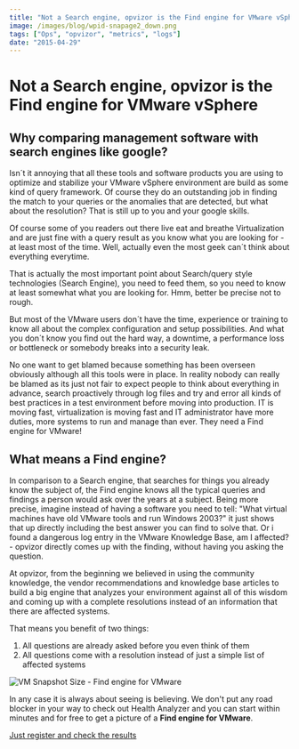 ```yaml
---
title: "Not a Search engine, opvizor is the Find engine for VMware vSphere"
image: /images/blog/wpid-snapage2_down.png
tags: ["Ops", "opvizor", "metrics", "logs"]
date: "2015-04-29"
---
```


# Not a Search engine, opvizor is the Find engine for VMware vSphere

## Why comparing management software with search engines like google?

Isn´t it annoying that all these tools and software products you are using to optimize and stabilize your VMware vSphere environment are build as some kind of query framework. Of course they do an outstanding job in finding the match to your queries or the anomalies that are detected, but what about the resolution? That is still up to you and your google skills.

Of course some of you readers out there live eat and breathe Virtualization and are just fine with a query result as you know what you are looking for - at least most of the time. Well, actually even the most geek can´t think about everything everytime.

That is actually the most important point about Search/query style technologies (Search Engine), you need to feed them, so you need to know at least somewhat what you are looking for. Hmm, better be precise not to rough.

But most of the VMware users don´t have the time, experience or training to know all about the complex configuration and setup possibilities. And what you don´t know you find out the hard way, a downtime, a performance loss or bottleneck or somebody breaks into a security leak.

No one want to get blamed because something has been overseen obviously although all this tools were in place. In reality nobody can really be blamed as its just not fair to expect people to think about everything in advance, search proactively through log files and try and error all kinds of best practices in a test environment before moving into production. IT is moving fast, virtualization is moving fast and IT administrator have more duties, more systems to run and manage than ever. They need a Find engine for VMware!

## What means a Find engine?

In comparison to a Search engine, that searches for things you already know the subject of, the Find engine knows all the typical queries and findings a person would ask over the years at a subject. Being more precise, imagine instead of having a software you need to tell: "What virtual machines have old VMware tools and run Windows 2003?" it just shows that up directly including the best answer you can find to solve that. Or i found a dangerous log entry in the VMware Knowledge Base, am I affected? - opvizor directly comes up with the finding, without having you asking the question.

At opvizor, from the beginning we believed in using the community knowledge, the vendor recommendations and knowledge base articles to build a big engine that analyzes your environment against all of this wisdom and coming up with a complete resolutions instead of an information that there are affected systems.

That means you benefit of two things:

1. All questions are already asked before you even think of them
2. All questions come with a resolution instead of just a simple list of affected systems

![VM Snapshot Size - Find engine for VMware](/images/blog/wpid-snapage2_down.png)

In any case it is always about seeing is believing. We don't put any road blocker in your way to check out Health Analyzer and you can start within minutes and for free to get a picture of a **Find engine for VMware**.

[Just register and check the results](https://www.opvizor.com/register/ "Just register and check the results")
